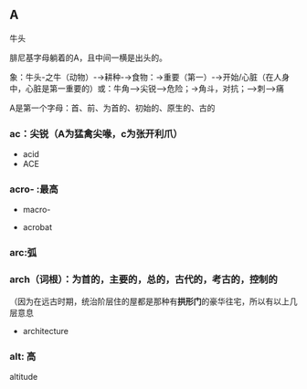 ## A

牛头

腓尼基字母躺着的A，且中间一横是出头的。

象：牛头-之牛（动物）-→耕种-→食物：→重要（第一）-→开始/心脏（在人身中，心脏是第一重要的）或：牛角-->尖锐-->危险；->角斗，对抗；-->刺-->痛

A是第一个字母：首、前、为首的、初始的、原生的、古的

### ac：尖锐（A为猛禽尖喙，c为张开利爪）

* acid 
* ACE

### acro- :最高 

* macro- 

* acrobat

### arc:弧

### arch（词根）：为首的，主要的，总的，古代的，考古的，控制的

（因为在远古时期，统治阶层住的屋都是那种有**拱形门**的豪华往宅，所以有以上几层意息

* architecture

### alt: 高

altitude 


